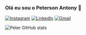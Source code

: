 
### Olá eu sou o Peterson Antony 👋

[![Instagram](https://img.shields.io/badge/Instagram-E4405F?style=for-the-badge&logo=instagram&logoColor=white)](https://www.instagram.com/peter_antony_/)
[![LinkedIn]([https://img.shields.io/badge/Instagram-E4405F?style=for-the-badge&logo=instagram&logoColor=white)](https://www.linkedin.com/in/peterson-silva-5a924b226/)
[![Gmail]([https://img.shields.io/badge/Instagram-E4405F?style=for-the-badge&logo=instagram&logoColor=white)](https://mail.google.com/mail/u/0/?ogbl#inbox)

![Peter GitHub stats](https://github-readme-stats.vercel.app/api?username=PetersonAntonyDev&show_icons=true&theme=gruvbox)
